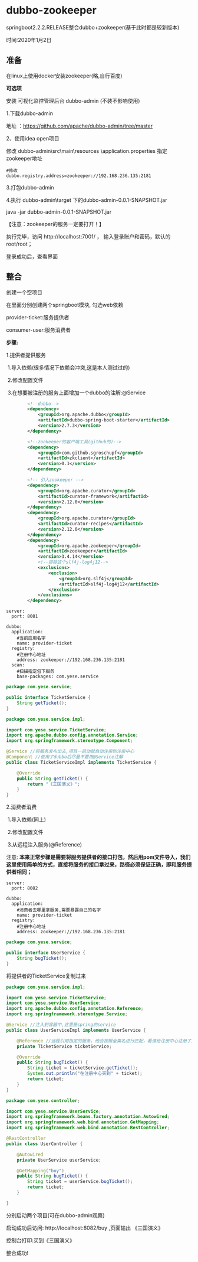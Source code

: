 # dubbo-zookeeper
springboot2.2.2.RELEASE整合dubbo+zookeeper(基于此时都是较新版本)

时间:2020年1月2日

## 准备

在linux上使用docker安装zookeeper(略,自行百度)

**可选项**

安装 可视化监控管理后台 dubbo-admin (不装不影响使用)

1.下载dubbo-admin

地址 ：https://github.com/apache/dubbo-admin/tree/master

2、使用idea open项目

修改 dubbo-admin\src\main\resources \application.properties 指定zookeeper地址

```properties
#修改
dubbo.registry.address=zookeeper://192.168.236.135:2181
```

3.打包dubbo-admin

4.执行 dubbo-admin\target 下的dubbo-admin-0.0.1-SNAPSHOT.jar

java -jar dubbo-admin-0.0.1-SNAPSHOT.jar

【注意：zookeeper的服务一定要打开！】

执行完毕，访问 http://localhost:7001/ ， 输入登录账户和密码，默认的root/root；

登录成功后，查看界面

## 整合

创建一个空项目



在里面分别创建两个springboot模块, 勾选web依赖

provider-ticket:服务提供者

consumer-user:服务消费者





**步骤:**

1.提供者提供服务

​	1.导入依赖(很多情况下依赖会冲突,这是本人测试过的)

​	2.修改配置文件

​	3.在想要被注册的服务上面增加一个dubbo的注解:@Service

```xml
        <!--dubbo-->
        <dependency>
            <groupId>org.apache.dubbo</groupId>
            <artifactId>dubbo-spring-boot-starter</artifactId>
            <version>2.7.3</version>
        </dependency>

        <!--zookeeper的客户端工具(github的)-->
        <dependency>
            <groupId>com.github.sgroschupf</groupId>
            <artifactId>zkclient</artifactId>
            <version>0.1</version>
        </dependency>

        <!-- 引入zookeeper -->
        <dependency>
            <groupId>org.apache.curator</groupId>
            <artifactId>curator-framework</artifactId>
            <version>2.12.0</version>
        </dependency>
        <dependency>
            <groupId>org.apache.curator</groupId>
            <artifactId>curator-recipes</artifactId>
            <version>2.12.0</version>
        </dependency>
        <dependency>
            <groupId>org.apache.zookeeper</groupId>
            <artifactId>zookeeper</artifactId>
            <version>3.4.14</version>
            <!--排除这个slf4j-log4j12-->
            <exclusions>
                <exclusion>
                    <groupId>org.slf4j</groupId>
                    <artifactId>slf4j-log4j12</artifactId>
                </exclusion>
            </exclusions>
        </dependency>
```



```properties
server:
  port: 8081

dubbo:
  application:
    #当前应用名字
    name: provider-ticket
  registry:
    #注册中心地址
    address: zookeeper://192.168.236.135:2181
  scan:
    #扫描指定包下服务
    base-packages: com.yese.service
```

```java
package com.yese.service;

public interface TicketService {
    String getTicket();
}

```

```java
package com.yese.service.impl;

import com.yese.service.TicketService;
import org.apache.dubbo.config.annotation.Service;
import org.springframework.stereotype.Component;

@Service //将服务发布出去,项目一启动就自动注册到注册中心
@Component //使用了dubbo后尽量不要用@Service注解
public class TicketServiceImpl implements TicketService {

    @Override
    public String getTicket() {
        return "《三国演义》";
    }
}

```

2.消费者消费

​	1.导入依赖(同上)

​	2.修改配置文件

​	3.从远程注入服务(@Reference)

注意: **本来正常步骤是需要将服务提供者的接口打包，然后用pom文件导入，我们这里使用简单的方式，直接将服务的接口拿过来，路径必须保证正确，即和服务提供者相同；** 



```properties
server:
  port: 8082

dubbo:
  application:
    #消费者去哪里拿服务,需要暴露自己的名字
    name: provider-ticket
  registry:
    #注册中心地址
    address: zookeeper://192.168.236.135:2181
```

```java
package com.yese.service;

public interface UserService {
    String bugTicket();
}
```

将提供者的TicketService复制过来

```java
package com.yese.service.impl;

import com.yese.service.TicketService;
import com.yese.service.UserService;
import org.apache.dubbo.config.annotation.Reference;
import org.springframework.stereotype.Service;

@Service //注入到容器中,这里是spring的service
public class UserServiceImpl implements UserService {

    @Reference //远程引用指定的服务，他会按照全类名进行匹配，看谁给注册中心注册了这个全类名
    private TicketService ticketService;

    @Override
    public String bugTicket() {
        String ticket = ticketService.getTicket();
        System.out.println("在注册中心买到" + ticket);
        return ticket;
    }
}

```

```java
package com.yese.controller;

import com.yese.service.UserService;
import org.springframework.beans.factory.annotation.Autowired;
import org.springframework.web.bind.annotation.GetMapping;
import org.springframework.web.bind.annotation.RestController;

@RestController
public class UserController {

    @Autowired
    private UserService userService;

    @GetMapping("buy")
    public String bugTicket() {
        String ticket = userService.bugTicket();
        return ticket;
    }

}

```

分别启动两个项目(可在dubbo-admin观察)

启动成功后访问: http://localhost:8082/buy ,页面输出	 《三国演义》 

控制台打印:买到《三国演义》



整合成功!


